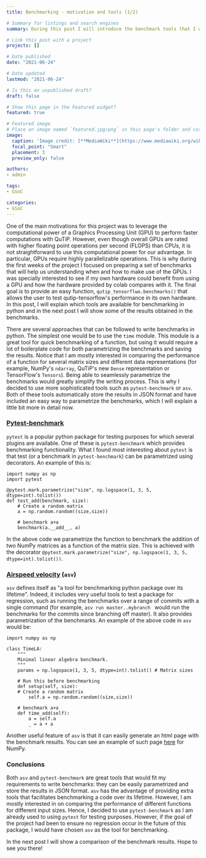```yaml
---
title: Benchmarking - motivation and tools (1/2)

# Summary for listings and search engines
summary: During this post I will introduce the benchmark tools that I will be using for the project. 

# Link this post with a project
projects: []

# Date published
date: "2021-06-24"

# Date updated
lastmod: "2021-06-24"

# Is this an unpublished draft?
draft: false

# Show this page in the Featured widget?
featured: true

# Featured image
# Place an image named `featured.jpg/png` in this page's folder and customize its options here.
image:
  caption: 'Image credit: [**MediaWiki**](https://www.mediawiki.org/wiki/Google_Summer_of_Code/2020)'
  focal_point: "Smart"
  placement: 3
  preview_only: false

authors:
- admin

tags:
- GSoC

categories:
- GSoC
---
```


One of the main motivations for this project was to leverage the computational
power of a Graphics Processing Unit (GPU) to perform faster computations with
QuTiP. However, even though overall GPUs are rated with higher floating point
operations per second (FLOPS) than CPUs, it is not straightforward to use this
computational power for our advantage. In particular, GPUs require highly
parallelizable operations. This is why during the first weeks of the project I
focused on preparing a set of benchmarks that will help us understanding when
and how to make use of the GPUs. I was specially interested to see if my own
hardware could benefit from using a GPU and how the hardware provided by colab
compares with it. The final goal is to provide an easy function, `qutip_tensorflwo.benchmarks()`
that allows the user to test qutip-tensorflow's performance in its own hardware.
In this post, I will explain which tools are available for benchmarking in
python and in the next post I will show some of the results obtained in the
benchmarks.

There are several approaches that can be followed to write benchmarks in python.
The simplest one would be to use the `time` module. This module is a great tool
for quick benchmarking of a function, but using it would require a lot of
boilerplate code for both parametrizing the benchmarks and saving the results.
Notice that I am mostly interested in comparing the performance of a function
for several matrix sizes and different data representations (for example,
NumPy's `ndarray`, QuTiP's new `Dense` representation or TensorFlow's
`Tensors`). Being able to seamlessly parametrize the benchmarks would
greatly simplify the writing process. This is why I decided to use more sophisticated tools such
as `pytest-benchmark` or `asv`. Both of these tools automatically store the
results in JSON format and have included an easy way to parametrize the
benchmarks, which I will explain a little bit more in detail now.

### [Pytest-benchmark](https://github.com/ionelmc/pytest-benchmark)

`pytest` is a popular python package for testing purposes for which
several plugins are available. One of these is `pytest-benchmark` which provides
benchmarking functionality. What I found most interesting about `pytest` is that 
test (or a benchmark in `pytest-benchmark`) can be parametrized using
decorators. An example of this is:
```
import numpy as np
import pytest

@pytest.mark.parametrize("size", np.logspace(1, 3, 5, dtype=int).tolist())
def test_add(benchmark, size):
    # Create a random matrix
    a = np.random.random((size,size))

    # benchmark a+a
    benchmark(a.__add__, a)
```
In the above code we parametrize the function to benchmark the addition of
two NumPy matrices as a function of the matrix size. This is achieved with the
decorator `@pytest.mark.parametrize("size", np.logspace(1, 3, 5,
dtype=int).tolist())`. 


### [Airspeed velocity](https://asv.readthedocs.io/en/stable/) (`asv`)
`asv` defines itself as "a tool for benchmarking python package over its
lifetime". Indeed, it includes very useful tools to test a package for
regression, such as running the benchmarks over a range of commits with a single
command (for example, `asv run master..mybranch ` would run the benchmarks for
the commits since branching off master). It also provides parametrization of the
benchmarks. An example of the above code in `asv` would be:
```
import numpy as np

class TimeLA:
    """
    Minimal linear algebra benchmark.
    """
    params = np.logspace(1, 3, 5, dtype=int).tolist() # Matrix sizes

    # Run this before benchmarking
    def setup(self, size):
	# Create a random matrix
        self.a = np.random.random((size,size))

    # benchmark a+a
    def time_add(self):
    	a = self.a
        _ = a + a
```
Another useful feature of `asv` is that it can easily generate an html page with
the benchmark results. You can see an example of such page 
[here](https://pv.github.io/numpy-bench/) for NumPy.

### Conclusions

Both `asv` and `pytest-benchmark` are great tools that would fit my requirements
to write benchmarks: they can be easily parametrized and store the results in
JSON format. `asv` has the advantage of providing extra tools that facilitates
benchmarking a code over its lifetime. However, I am mostly interested in on
comparing the performance of different functions for different input sizes.
Hence, I decided to use `pytest-benchmark` as I am already used to using `pytest`
for testing purposes. However, if the goal of the project had been to ensure no
regression occur in the future of this package, I would have chosen `asv` as the
tool for benchmarking.

In the next post I will show a comparison of the benchmark results. Hope to see
you there!

<!--I will now show some of the results obtained when comparing the following data-->
<!--representations: `numpy`, `scipy`(sparse representation of a matrix), -->

<!--```-->
<!--# Example python code-->
<!--a = 5-->
<!--print(a)-->
<!--```-->
<!--In particular, we will show comparisons between-->
<!--the functions: `add` (element-wise addition), `multiply`(element-wise-->
<!--multiplication), `matmul`(matrix multiplication), `expm` (matrix exponentiation)-->
<!--and `eigvals` (obtaining eigenvalues for a matrix). These are very common-->
<!--operations in QuTiP for which a speed-up would be desirable.-->
